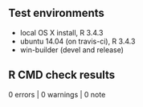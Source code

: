 ## Test environments
 * local OS X install, R 3.4.3
 * ubuntu 14.04 (on travis-ci), R 3.4.3
 * win-builder (devel and release)

## R CMD check results

0 errors | 0 warnings | 0 note

